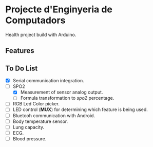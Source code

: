# Projecte d'Enginyeria de Computadors

Health project build with Arduino.

## Features




## To Do List

- [x] Serial communication integration.
- [ ] SPO2
  - [x] Measurement of sensor analog output.
  - [ ] Formula transformation to *spo2* percentage.
- [ ] RGB Led Color picker.
- [ ] LED control (**MUX**) for determining which feature is being used.
- [ ] Bluetooh communication with Android.
- [ ] Body temperature sensor.
- [ ] Lung capacity.
- [ ] ECG.
- [ ] Blood pressure.
